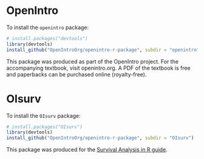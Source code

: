 # OpenIntro

To install the `openintro` package:

``` r
# install.packages("devtools")
library(devtools)
install_github("OpenIntroOrg/openintro-r-package", subdir = "openintro")
```

This package was produced as part of the OpenIntro project. For the accompanying textbook, visit openintro.org. A PDF of the textbook is free and paperbacks can be purchased online (royalty-free).


# OIsurv

To install the `OIsurv` package:

``` r
# install.packages("OIsurv")
library(devtools)
install_github("OpenIntroOrg/openintro-r-package", subdir = "OIsurv")
```

This package was produced for the [Survival Analysis in R guide](https://www.openintro.org/stat/surv.php).
